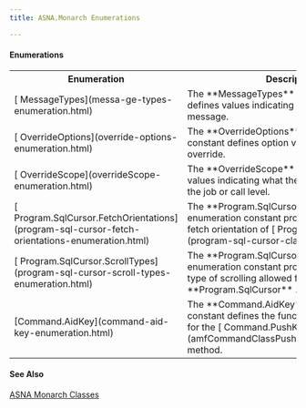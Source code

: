 ```yaml
---
title: ASNA.Monarch Enumerations

---
```


<!--mine -->

#### Enumerations
<table class="mytable" cellspacing="0" cellpadding="4" width="90%">
          <colgroup>
            <col width="30%" />
            <col width="70%" />
          </colgroup>
          <tr>
            <th>Enumeration</th>
            <th>Description</th>
          </tr>
          <tr>
            <td>[
              MessageTypes](messa-ge-types-enumeration.html)
            </td>
            <td>The 
 **MessageTypes**  enumeration constant
            defines values indicating the type of program
            message.</td>
          </tr>
          <tr>
            <td>[
              OverrideOptions](override-options-enumeration.html)
            </td>
            <td>The 
 **OverrideOptions**  enumeration constant
            defines option values for the type of override.</td>
          </tr>
          <tr>
            <td>[
              OverrideScope](overrideScope-enumeration.html)
            </td>
            <td>The 
 **OverrideScope**  enumeration provides
            values indicating what the override applies to - the
            job or call level.</td>
          </tr>
          <tr>
            <td>[
              Program.SqlCursor.FetchOrientations](program-sql-cursor-fetch-orientations-enumeration.html)
            </td>
            <td>The 
 **Program.SqlCursor.FetchOrientations**  enumeration
            constant provides values for the fetch
            orientation of 
            [
            Program.SqlCursor](program-sql-cursor-class.html).</td>
          </tr>
          <tr>
            <td>[
              Program.SqlCursor.ScrollTypes](program-sql-cursor-scroll-types-enumeration.html)
            </td>
            <td>The 
 **Program.SqlCursor.ScrollTypes**  enumeration
            constant provides values for the type of
            scrolling allowed for 
 **Program.SqlCursor** .</td>
          </tr>
          <tr>
            <td>[Command.AidKey](command-aid-key-enumeration.html)</td>
            <td>The **Command.AidKey** enumerated constant defines the function and attention keys for the [ Command.PushKeyFocus](amfCommandClassPushKeyFocusMethod.html) method.</td>
          </tr>          
</table>

#### See Also
[ASNA Monarch Classes](monarch-namespace-classes.html)
